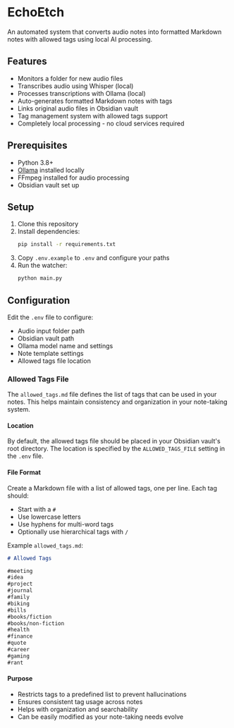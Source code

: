 # EchoEtch

An automated system that converts audio notes into formatted Markdown notes with allowed tags using local AI processing.

## Features

- Monitors a folder for new audio files
- Transcribes audio using Whisper (local)
- Processes transcriptions with Ollama (local)
- Auto-generates formatted Markdown notes with tags
- Links original audio files in Obsidian vault
- Tag management system with allowed tags support
- Completely local processing - no cloud services required

## Prerequisites

- Python 3.8+
- [Ollama](https://ollama.ai/) installed locally
- FFmpeg installed for audio processing
- Obsidian vault set up

## Setup

1. Clone this repository
2. Install dependencies:
   ```bash
   pip install -r requirements.txt
   ```
3. Copy `.env.example` to `.env` and configure your paths
4. Run the watcher:
   ```bash
   python main.py
   ```

## Configuration

Edit the `.env` file to configure:
- Audio input folder path
- Obsidian vault path
- Ollama model name and settings
- Note template settings
- Allowed tags file location

### Allowed Tags File

The `allowed_tags.md` file defines the list of tags that can be used in your notes. This helps maintain consistency and organization in your note-taking system.

#### Location
By default, the allowed tags file should be placed in your Obsidian vault's root directory. The location is specified by the `ALLOWED_TAGS_FILE` setting in the `.env` file.

#### File Format
Create a Markdown file with a list of allowed tags, one per line. Each tag should:
- Start with a `#`
- Use lowercase letters
- Use hyphens for multi-word tags
- Optionally use hierarchical tags with `/`

Example `allowed_tags.md`:
```markdown
# Allowed Tags

#meeting
#idea
#project
#journal
#family
#biking
#bills
#books/fiction
#books/non-fiction
#health
#finance
#quote
#career
#gaming
#rant
```

#### Purpose
- Restricts tags to a predefined list to prevent hallucinations
- Ensures consistent tag usage across notes
- Helps with organization and searchability
- Can be easily modified as your note-taking needs evolve
